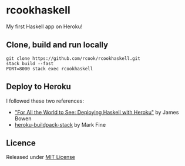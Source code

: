 # rcookhaskell

My first Haskell app on Heroku!

## Clone, build and run locally

```
git clone https://github.com/rcook/rcookhaskell.git
stack build --fast
PORT=8000 stack exec rcookhaskell
```

## Deploy to Heroku

I followed these two references:

* ["For All the World to See: Deploying Haskell with Heroku"][for-all-the-world] by James Bowen
* [heroku-buildpack-stack][heroku-buildpack-stack] by Mark Fine

## Licence

Released under [MIT License][licence]

[for-all-the-world]: https://hackernoon.com/for-all-the-world-to-see-deploying-haskell-with-heroku-7ea46f827ce
[heroku-buildpack-stack]: https://github.com/mfine/heroku-buildpack-stack
[licence]: LICENSE
